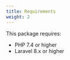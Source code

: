 ```yaml
---
title: Requirements
weight: 2
---
```


This package requires:
- PHP 7.4 or higher
- Laravel 8.x or higher
